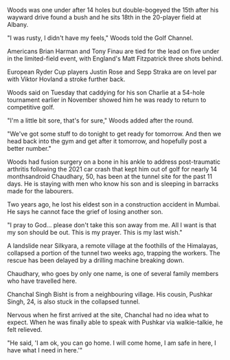 Woods was one under after 14 holes but double-bogeyed the 15th after his wayward drive found a bush and he sits 18th in the 20-player field at Albany.

"I was rusty, I didn't have my feels," Woods told the Golf Channel.


Americans Brian Harman and Tony Finau are tied for the lead on five under in the limited-field event, with England's Matt Fitzpatrick three shots behind.

European Ryder Cup players Justin Rose and Sepp Straka are on level par with Viktor Hovland a stroke further back.

Woods said on Tuesday that caddying for his son Charlie at a 54-hole tournament earlier in November showed him he was ready to return to competitive golf.

"I'm a little bit sore, that's for sure," Woods added after the round.

"We've got some stuff to do tonight to get ready for tomorrow. And then we head back into the gym and get after it tomorrow, and hopefully post a better number."

Woods had fusion surgery on a bone in his ankle to address post-traumatic arthritis following the 2021 car crash that kept him out of golf for nearly 14 monthsandroid
Chaudhary, 50, has been at the tunnel site for the past 11 days. He is staying with men who know his son and is sleeping in barracks made for the labourers.

Two years ago, he lost his eldest son in a construction accident in Mumbai. He says he cannot face the grief of losing another son.

"I pray to God... please don't take this son away from me. All I want is that my son should be out. This is my prayer. This is my last wish."

A landslide near Silkyara, a remote village at the foothills of the Himalayas, collapsed a portion of the tunnel two weeks ago, trapping the workers. The rescue has been delayed by a drilling machine breaking down.

Chaudhary, who goes by only one name, is one of several family members who have travelled here.

Chanchal Singh Bisht is from a neighbouring village. His cousin, Pushkar Singh, 24, is also stuck in the collapsed tunnel.

Nervous when he first arrived at the site, Chanchal had no idea what to expect. When he was finally able to speak with Pushkar via walkie-talkie, he felt relieved.

"He said, 'I am ok, you can go home. I will come home, I am safe in here, I have what I need in here.'"
